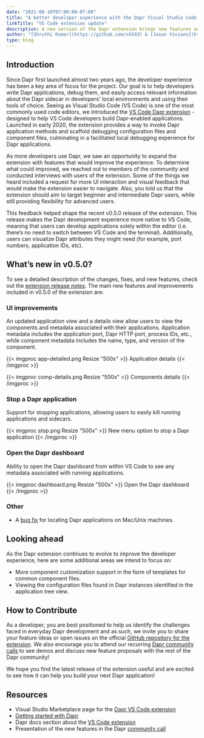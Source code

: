```yaml
---
date: "2021-08-10T07:00:00-07:00"
title: "A better developer experience with the Dapr Visual Studio Code extension"
linkTitle: "VS Code extension update"
description: A new version of the Dapr extension brings new features and improvements to VS Code developers
author: "[Shruthi Kumar](https://github.com/sk593) & [Jason Viviano](https://github.com/jasonviviano)"
type: blog
---
```


## Introduction
Since Dapr first launched almost two years ago, the developer experience has been a key area of focus for the project. Our goal is to help developers write Dapr applications, debug them, and easily access relevant information about the Dapr sidecar in developers' local environments and using their tools of choice. Seeing as Visual Studio Code (VS Code) is one of the most commonly used code editors, we introduced the [VS Code Dapr extension](https://marketplace.visualstudio.com/items?itemName=ms-azuretools.vscode-dapr) - designed to help VS Code developers build Dapr-enabled applications. Launched in early 2020, the extension provides a way to invoke Dapr application methods and scaffold debugging configuration files and component files, culminating in a facilitated local debugging experience for Dapr applications.

As more developers use Dapr, we saw an opportunity to expand the extension with features that would improve the experience. To determine what could improved, we reached out to members of the community and conducted interviews with users of the extension. Some of the things we heard included a request for more UI interaction and visual feedback that would make the extension easier to navigate. Also, you told us that the extension should aim to target beginner and intermediate Dapr users, while still providing flexibility for advanced users.

This feedback helped shape the recent v0.5.0 release of the extension. This release makes the Dapr development experience more native to VS Code, meaning that users can develop applications solely within the editor (i.e. there’s no need to switch between VS Code and the terminal). Additionally, users can visualize Dapr attributes they might need (for example, port numbers, application IDs, etc).

## What’s new in v0.5.0?
To see a detailed description of the changes, fixes, and new features, check out the [extension release notes](TBD). The main new features and improvements included in v0.5.0 of the extension are:

### UI improvements
An updated application view and a details view allow users to view the components and metadata associated with their applications. Application metadata includes the application port, Dapr HTTP port, process IDs, etc., while component metadata includes the name, type, and version of the component.


{{< imgproc app-detailed.png Resize "500x" >}} Application details {{< /imgproc >}}

{{< imgproc comp-details.png Resize "500x" >}} Components details {{< /imgproc >}}

### Stop a Dapr application
Support for stopping applications, allowing users to easily kill running applications and sidecars. 

{{< imgproc stop.png Resize "500x" >}} New menu option to stop a Dapr application {{< /imgproc >}}
### Open the Dapr dashboard
Ability to open the Dapr dashboard from within VS Code to see any metadata associated with running applications.

{{< imgproc dashboard.png Resize "500x" >}} Open the Dapr dashboard {{< /imgproc >}}
### Other
- A [bug fix](https://github.com/microsoft/vscode-dapr/issues/169) for locating Dapr applications on Mac/Unix machines.

## Looking ahead
As the Dapr extension continues to evolve to improve the developer experience, here are some additional areas we intend to focus on:

- More component customization support in the form of templates for common component files.
- Viewing the configuration files found in Dapr instances identified in the application tree view.

## How to Contribute
As a developer, you are best positioned to help us identify the challenges faced in everyday Dapr development and as such, we invite you to share your feature ideas or open issues on the official [GitHub repository for the extension](https://github.com/microsoft/vscode-dapr). We also encourage you to attend our recurring [Dapr community calls](https://github.com/dapr/community#community-meetings) to see demos and discuss new feature proposals with the rest of the Dapr community!

We hope you find the latest release of the extension useful and are excited to see how it can help you build your next Dapr application!
## Resources
- Visual Studio Marketplace page for the [Dapr VS Code extension](https://marketplace.visualstudio.com/items?itemName=ms-azuretools.vscode-dapr)
- [Getting started with Dapr](https://docs.dapr.io/getting-started/)
- Dapr docs section about the [VS Code extension](https://docs.dapr.io/developing-applications/ides/vscode/)
- Presentation of the new features in the Dapr [community call](https://youtu.be/QADHQ5v-gww?t=1602)



